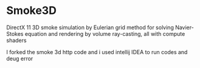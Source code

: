# Smoke3D
DirectX 11 3D smoke simulation by Eulerian grid method for solving Navier-Stokes equation and rendering by volume ray-casting, all with compute shaders

I forked the smoke 3d http code and i used intellij IDEA to run codes and deug error
